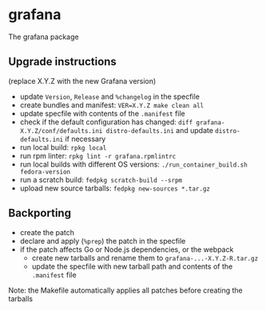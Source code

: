 # grafana
The grafana package

## Upgrade instructions
(replace X.Y.Z with the new Grafana version)

* update `Version`, `Release` and `%changelog` in the specfile
* create bundles and manifest: `VER=X.Y.Z make clean all`
* update specfile with contents of the `.manifest` file
* check if the default configuration has changed: `diff grafana-X.Y.Z/conf/defaults.ini distro-defaults.ini` and update `distro-defaults.ini` if necessary
* run local build: `rpkg local`
* run rpm linter: `rpkg lint -r grafana.rpmlintrc`
* run local builds with different OS versions: `./run_container_build.sh fedora-version`
* run a scratch build: `fedpkg scratch-build --srpm`
* upload new source tarballs: `fedpkg new-sources *.tar.gz`

## Backporting
* create the patch
* declare and apply (`%prep`) the patch in the specfile
* if the patch affects Go or Node.js dependencies, or the webpack
  * create new tarballs and rename them to `grafana-...-X.Y.Z-R.tar.gz`
  * update the specfile with new tarball path and contents of the `.manifest` file

Note: the Makefile automatically applies all patches before creating the tarballs
